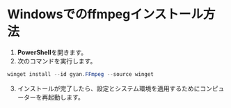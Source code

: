 # Windowsでのffmpegインストール方法

1. **PowerShell**を開きます。
2. 次のコマンドを実行します。

```powershell
winget install --id gyan.FFmpeg --source winget
```

3. インストールが完了したら、設定とシステム環境を適用するためにコンピューターを再起動します。
